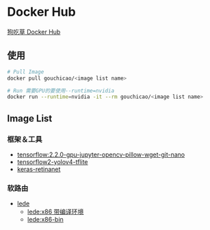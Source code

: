 # Docker Hub
[狗吃草 Docker Hub](https://hub.docker.com/u/gouchicao)

## 使用
```bash
# Pull Image
docker pull gouchicao/<image list name>

# Run 需要GPU的要使用--runtime=nvidia
docker run --runtime=nvidia -it --rm gouchicao/<image list name>
```

## Image List

### 框架＆工具
* [tensorflow:2.2.0-gpu-jupyter-opencv-pillow-wget-git-nano](dockerfile/tensorflow2-gpu-jupyter-opencv4-pillow-wget-curl-git-nano)
* [tensorflow2-yolov4-tflite](dockerfile/tensorflow2-yolov4-tflite)
* [keras-retinanet](dockerfile/keras-retinanet)

### 软路由
* [lede](dockerfile/openwrt-lede)
    * [lede:x86 带编译环境](dockerfile/openwrt-lede-x86)
    * [lede:x86-bin](dockerfile/openwrt-lede-x86-bin)
